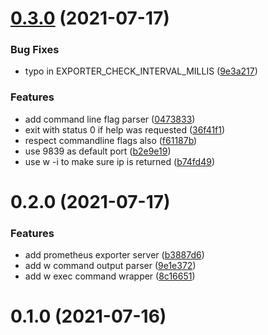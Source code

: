 # [0.3.0](https://github.com/stfsy/prometheus-what-active-users-exporter/compare/v0.2.0...v0.3.0) (2021-07-17)


### Bug Fixes

* typo in EXPORTER_CHECK_INTERVAL_MILLIS ([9e3a217](https://github.com/stfsy/prometheus-what-active-users-exporter/commit/9e3a217fce7369a32a5e774c684eb9ebffe2c220))


### Features

* add command line flag parser ([0473833](https://github.com/stfsy/prometheus-what-active-users-exporter/commit/0473833be65d49eae74d97de36e968567724f5b2))
* exit with status 0 if help was requested ([36f41f1](https://github.com/stfsy/prometheus-what-active-users-exporter/commit/36f41f1acf6d9709ff8c0f2a554b2e38c00c4e30))
* respect commandline flags also ([f61187b](https://github.com/stfsy/prometheus-what-active-users-exporter/commit/f61187b77e0544ea5c26d999a439f1532d6d1b01))
* use 9839 as default port ([b2e9e19](https://github.com/stfsy/prometheus-what-active-users-exporter/commit/b2e9e199c978aa907e50ab67a481bb5c27eddb47))
* use w -i to make sure ip is returned ([b74fd49](https://github.com/stfsy/prometheus-what-active-users-exporter/commit/b74fd4978fac68bbbda6081b60bfde19a453552f))



# 0.2.0 (2021-07-17)


### Features

* add prometheus exporter server ([b3887d6](https://github.com/stfsy/prometheus-what-active-users-exporter/commit/b3887d604ea5d76a9e6169a64a08f81185bd4a6f))
* add w command output parser ([9e1e372](https://github.com/stfsy/prometheus-what-active-users-exporter/commit/9e1e372b6834d3d254ed601302712f60915fc404))
* add w exec command wrapper ([8c16651](https://github.com/stfsy/prometheus-what-active-users-exporter/commit/8c16651533c606d9a1b6718b079e189bd5b0828b))



# 0.1.0 (2021-07-16)




